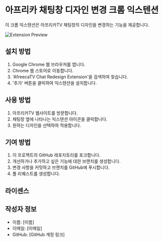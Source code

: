 # 아프리카 채팅창 디자인 변경 크롬 익스텐션

이 크롬 익스텐션은 아프리카TV 채팅창의 디자인을 변경하는 기능을 제공합니다.

![Extension Preview](images/preview.png)

## 설치 방법

1. Google Chrome 웹 브라우저를 엽니다.
2. Chrome 웹 스토어로 이동합니다.
3. 'AfreecaTV Chat Redesign Extension'을 검색하여 찾습니다.
4. '추가' 버튼을 클릭하여 익스텐션을 설치합니다.

## 사용 방법

1. 아프리카TV 웹사이트를 방문합니다.
2. 채팅창 옆에 나타나는 익스텐션 아이콘을 클릭합니다.
3. 원하는 디자인을 선택하여 적용합니다.

## 기여 방법

1. 이 프로젝트의 GitHub 레포지토리를 포크합니다.
2. 개선하거나 추가하고 싶은 기능에 대한 브랜치를 생성합니다.
3. 변경 사항을 커밋하고 브랜치를 GitHub에 푸시합니다.
4. 풀 리퀘스트를 생성합니다.

## 라이센스

<!-- 이 프로젝트는 MIT 라이센스에 따라 라이선스가 부여됩니다. 자세한 내용은 'LICENSE' 파일을 참조하세요. -->

## 작성자 정보

- 이름: [이름]
- 이메일: [이메일]
- GitHub: [GitHub 계정 링크]
